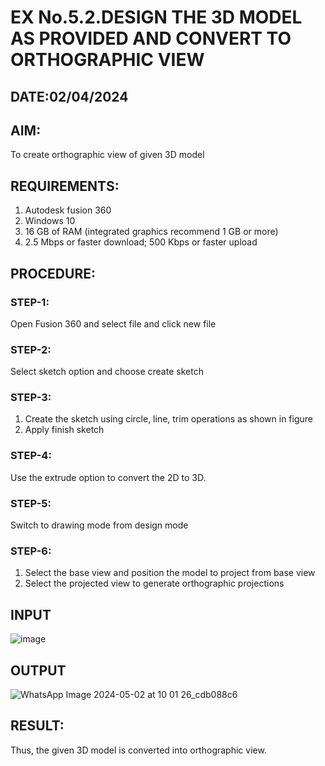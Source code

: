 # EX No.5.2.DESIGN THE 3D MODEL AS PROVIDED AND CONVERT TO ORTHOGRAPHIC VIEW
## DATE:02/04/2024

## AIM: 
To create orthographic view of given 3D model

## REQUIREMENTS: 
1. Autodesk fusion 360
2. Windows 10
3. 16 GB of RAM (integrated graphics recommend 1 GB or more)
4. 2.5 Mbps or faster download; 500 Kbps or faster upload 

## PROCEDURE:

### STEP-1:
Open Fusion 360 and select file and click new file

### STEP-2:
Select sketch option and choose create sketch

### STEP-3: 
1. Create the sketch using circle, line, trim operations as shown in figure
2. Apply finish sketch 

### STEP-4:
 Use the extrude option to convert the 2D to 3D.

### STEP-5:
Switch to drawing mode from design mode 
          
### STEP-6:
1. Select the base view and position the model to project from base view 
2. Select the projected view to generate orthographic projections

## INPUT
![image](https://user-images.githubusercontent.com/113594316/199412055-fa1f658d-65f4-42c2-9c3c-78c93512e905.png)

## OUTPUT

![WhatsApp Image 2024-05-02 at 10 01 26_cdb088c6](https://github.com/karuniya2005/EX-No.5.2.DESIGN-THE-3D-MODEL-AS-PROVIDED-AND-CONVERT-TO-ORTHOGRAPHIC-VIEW/assets/161425769/6ac39c56-b569-47e6-8ce3-0a91b4d9e8bd)

## RESULT:
Thus, the given 3D model is converted into orthographic view.
